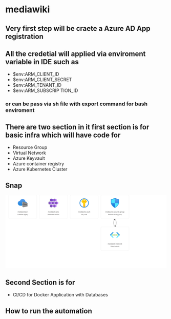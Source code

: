 # mediawiki
## Very first step will be craete a Azure AD App registration 
## All the credetial will applied via enviroment variable in IDE such as 
 - $env:ARM_CLIENT_ID
 - $env:ARM_CLIENT_SECRET
 - $env:ARM_TENANT_ID
 - $env:ARM_SUBSCRIP TION_ID
### or can be pass via sh file with export command for bash enviroment
 
## There are two section in it first section is for basic infra which will have code for 
 - Resource Group
 - Virtual Network
 - Azure Keyvault
 - Azure container registry
 - Azure Kubernetes Cluster
## Snap
![screenshot](mediawiki-rg.png)
## Second Section is for 
 - CI/CD for Docker Application with Databases


## How to run the automation
